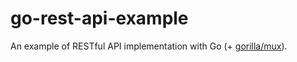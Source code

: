 # go-rest-api-example

An example of RESTful API implementation with Go (+ [gorilla/mux](https://github.com/gorilla/mux)).
